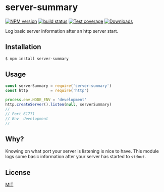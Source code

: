 # server-summary
[![NPM version][npm-image]][npm-url]
[![build status][travis-image]][travis-url]
[![Test coverage][coveralls-image]][coveralls-url]
[![Downloads][downloads-image]][downloads-url]

Log basic server information after an http server start.

## Installation
```bash
$ npm install server-summary
```

## Usage
```js
const serverSummary = require('server-summary')
const http          = require('http')

process.env.NODE_ENV = 'development'
http.createServer().listen(null, serverSummary)
//
// Port 61771
// Env  development
//
```

## Why?
Knowing on what port your server is listening is nice to have. This module
logs some basic information after your server has started to `stdout`.

## License
[MIT](https://tldrlegal.com/license/mit-license)

[npm-image]: https://img.shields.io/npm/v/server-summary.svg?style=flat-square
[npm-url]: https://npmjs.org/package/server-summary
[travis-image]: https://img.shields.io/travis/yoshuawuyts/server-summary.svg?style=flat-square
[travis-url]: https://travis-ci.org/yoshuawuyts/server-summary
[coveralls-image]: https://img.shields.io/coveralls/yoshuawuyts/server-summary.svg?style=flat-square
[coveralls-url]: https://coveralls.io/r/yoshuawuyts/server-summary?branch=master
[downloads-image]: http://img.shields.io/npm/dm/server-summary.svg?style=flat-square
[downloads-url]: https://npmjs.org/package/server-summary
